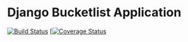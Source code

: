 <snippet>

# Django Bucketlist Application
[![Build Status](https://travis-ci.org/andela-hoyeboade/django-bucketlist.svg?branch=develop)](https://travis-ci.org/andela-hoyeboade/django-bucketlist) [[![Coverage Status](https://coveralls.io/repos/github/andela-hoyeboade/django-bucketlist/badge.svg)](https://coveralls.io/github/andela-hoyeboade/django-bucketlist)

